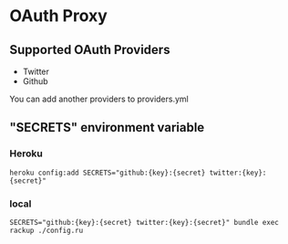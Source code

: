 OAuth Proxy
===========

Supported OAuth Providers
-------------------------

- Twitter
- Github

You can add another providers to providers.yml

"SECRETS" environment variable
------------------------------

### Heroku

    heroku config:add SECRETS="github:{key}:{secret} twitter:{key}:{secret}"

### local

    SECRETS="github:{key}:{secret} twitter:{key}:{secret}" bundle exec rackup ./config.ru
